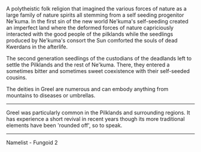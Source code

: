 A polytheistic folk religion that imagined the various forces of nature as a large family of nature spirits all stemming from a self seeding progenitor Ne'kuma. In the first sin of the new world Ne'kuma's self-seeding created an imperfect land where the deformed forces of nature capriciously interacted with the good people of the pilklands while the seedlings produced by Ne'kuma's consort the Sun comforted the souls of dead Kwerdans in the afterlife. 

The second generation seedlings of the custodians of the deadlands left to settle the Pilklands and the rest of Ne'kuma. There, they entered a sometimes bitter and sometimes sweet coexistence with their self-seeded cousins.

The deities in Greel are numerous and can embody anything from mountains to diseases or umbrellas.

***

Greel was particularly common in the Pilklands and surrounding regions. It has experience a short revival in recent years though its more traditional elements have been 'rounded off', so to speak.

***
Namelist - Fungoid 2